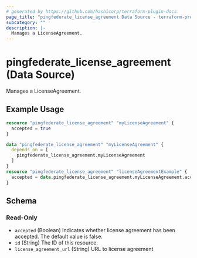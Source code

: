 ```yaml
---
# generated by https://github.com/hashicorp/terraform-plugin-docs
page_title: "pingfederate_license_agreement Data Source - terraform-provider-pingfederate"
subcategory: ""
description: |-
  Manages a LicenseAgreement.
---
```


# pingfederate_license_agreement (Data Source)

Manages a LicenseAgreement.

## Example Usage

```terraform
resource "pingfederate_license_agreement" "myLicenseAgreement" {
  accepted = true
}

data "pingfederate_license_agreement" "myLicenseAgreement" {
  depends_on = [
    pingfederate_license_agreement.myLicenseAgreement
  ]
}
resource "pingfederate_license_agreement" "licenseAgreementExample" {
  accepted = data.pingfederate_license_agreement.myLicenseAgreement.accepted
}
```

<!-- schema generated by tfplugindocs -->
## Schema

### Read-Only

- `accepted` (Boolean) Indicates whether license agreement has been accepted. The default value is false.
- `id` (String) The ID of this resource.
- `license_agreement_url` (String) URL to license agreement

